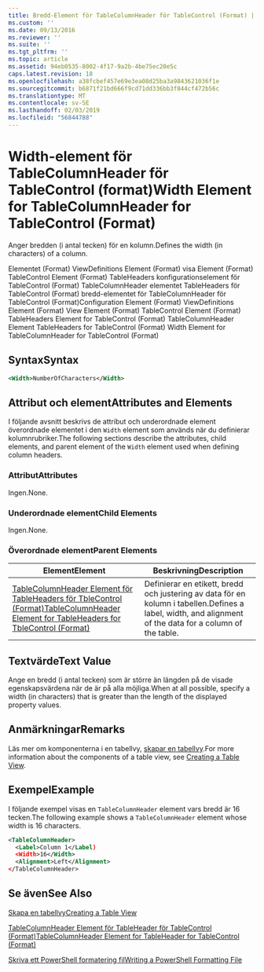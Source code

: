 ```yaml
---
title: Bredd-Element för TableColumnHeader för TableControl (Format) | Microsoft Docs
ms.custom: ''
ms.date: 09/13/2016
ms.reviewer: ''
ms.suite: ''
ms.tgt_pltfrm: ''
ms.topic: article
ms.assetid: 94eb0535-8002-4f17-9a2b-4be75ec20e5c
caps.latest.revision: 18
ms.openlocfilehash: a38fcbef457e69e3ea08d25ba3a9843621036f1e
ms.sourcegitcommit: b6871f21bd666f9cd71dd336bb3f844cf472b56c
ms.translationtype: MT
ms.contentlocale: sv-SE
ms.lasthandoff: 02/03/2019
ms.locfileid: "56844788"
---
```

# <a name="width-element-for-tablecolumnheader-for-tablecontrol-format"></a><span data-ttu-id="1d17e-102">Width-element för TableColumnHeader för TableControl (format)</span><span class="sxs-lookup"><span data-stu-id="1d17e-102">Width Element for TableColumnHeader for TableControl (Format)</span></span>

<span data-ttu-id="1d17e-103">Anger bredden (i antal tecken) för en kolumn.</span><span class="sxs-lookup"><span data-stu-id="1d17e-103">Defines the width (in characters) of a column.</span></span>

<span data-ttu-id="1d17e-104">Elementet (Format) ViewDefinitions Element (Format) visa Element (Format) TableControl Element (Format) TableHeaders konfigurationselement för TableControl (Format) TableColumnHeader elementet TableHeaders för TableControl (Format) bredd-elementet för TableColumnHeader för TableControl (Format)</span><span class="sxs-lookup"><span data-stu-id="1d17e-104">Configuration Element (Format) ViewDefinitions Element (Format) View Element (Format) TableControl Element (Format) TableHeaders Element for TableControl (Format) TableColumnHeader Element TableHeaders for TableControl (Format) Width Element for TableColumnHeader for TableControl (Format)</span></span>

## <a name="syntax"></a><span data-ttu-id="1d17e-105">Syntax</span><span class="sxs-lookup"><span data-stu-id="1d17e-105">Syntax</span></span>

```xml
<Width>NumberOfCharacters</Width>
```

## <a name="attributes-and-elements"></a><span data-ttu-id="1d17e-106">Attribut och element</span><span class="sxs-lookup"><span data-stu-id="1d17e-106">Attributes and Elements</span></span>

<span data-ttu-id="1d17e-107">I följande avsnitt beskrivs de attribut och underordnade element överordnade elementet i den `Width` element som används när du definierar kolumnrubriker.</span><span class="sxs-lookup"><span data-stu-id="1d17e-107">The following sections describe the attributes, child elements, and parent element of the `Width` element used when defining column headers.</span></span>

### <a name="attributes"></a><span data-ttu-id="1d17e-108">Attribut</span><span class="sxs-lookup"><span data-stu-id="1d17e-108">Attributes</span></span>

<span data-ttu-id="1d17e-109">Ingen.</span><span class="sxs-lookup"><span data-stu-id="1d17e-109">None.</span></span>

### <a name="child-elements"></a><span data-ttu-id="1d17e-110">Underordnade element</span><span class="sxs-lookup"><span data-stu-id="1d17e-110">Child Elements</span></span>

<span data-ttu-id="1d17e-111">Ingen.</span><span class="sxs-lookup"><span data-stu-id="1d17e-111">None.</span></span>

### <a name="parent-elements"></a><span data-ttu-id="1d17e-112">Överordnade element</span><span class="sxs-lookup"><span data-stu-id="1d17e-112">Parent Elements</span></span>

|<span data-ttu-id="1d17e-113">Element</span><span class="sxs-lookup"><span data-stu-id="1d17e-113">Element</span></span>|<span data-ttu-id="1d17e-114">Beskrivning</span><span class="sxs-lookup"><span data-stu-id="1d17e-114">Description</span></span>|
|-------------|-----------------|
|[<span data-ttu-id="1d17e-115">TableColumnHeader Element för TableHeaders för TbleControl (Format)</span><span class="sxs-lookup"><span data-stu-id="1d17e-115">TableColumnHeader Element for TableHeaders for TbleControl (Format)</span></span>](./tablecolumnheader-element-format.md)|<span data-ttu-id="1d17e-116">Definierar en etikett, bredd och justering av data för en kolumn i tabellen.</span><span class="sxs-lookup"><span data-stu-id="1d17e-116">Defines a label, width, and alignment of the data for a column of the table.</span></span>|

## <a name="text-value"></a><span data-ttu-id="1d17e-117">Textvärde</span><span class="sxs-lookup"><span data-stu-id="1d17e-117">Text Value</span></span>

<span data-ttu-id="1d17e-118">Ange en bredd (i antal tecken) som är större än längden på de visade egenskapsvärdena när de är på alla möjliga.</span><span class="sxs-lookup"><span data-stu-id="1d17e-118">When at all possible, specify a width (in characters) that is greater than the length of the displayed property values.</span></span>

## <a name="remarks"></a><span data-ttu-id="1d17e-119">Anmärkningar</span><span class="sxs-lookup"><span data-stu-id="1d17e-119">Remarks</span></span>

<span data-ttu-id="1d17e-120">Läs mer om komponenterna i en tabellvy, [skapar en tabellvy](./creating-a-table-view.md).</span><span class="sxs-lookup"><span data-stu-id="1d17e-120">For more information about the components of a table view, see [Creating a Table View](./creating-a-table-view.md).</span></span>

## <a name="example"></a><span data-ttu-id="1d17e-121">Exempel</span><span class="sxs-lookup"><span data-stu-id="1d17e-121">Example</span></span>

<span data-ttu-id="1d17e-122">I följande exempel visas en `TableColumnHeader` element vars bredd är 16 tecken.</span><span class="sxs-lookup"><span data-stu-id="1d17e-122">The following example shows a `TableColumnHeader` element whose width is 16 characters.</span></span>

```xml
<TableColumnHeader>
  <Label>Column 1</Label)
  <Width>16</Width>
  <Alignment>Left</Alignment>
</TableColumnHeader>
```

## <a name="see-also"></a><span data-ttu-id="1d17e-123">Se även</span><span class="sxs-lookup"><span data-stu-id="1d17e-123">See Also</span></span>

[<span data-ttu-id="1d17e-124">Skapa en tabellvy</span><span class="sxs-lookup"><span data-stu-id="1d17e-124">Creating a Table View</span></span>](./creating-a-table-view.md)

[<span data-ttu-id="1d17e-125">TableColumnHeader Element för TableHeader för TableControl (Format)</span><span class="sxs-lookup"><span data-stu-id="1d17e-125">TableColumnHeader Element for TableHeader for TableControl (Format)</span></span>](./tablecolumnheader-element-format.md)

[<span data-ttu-id="1d17e-126">Skriva ett PowerShell formatering fil</span><span class="sxs-lookup"><span data-stu-id="1d17e-126">Writing a PowerShell Formatting File</span></span>](./writing-a-powershell-formatting-file.md)

